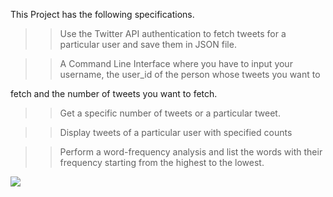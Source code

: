 This Project has the following specifications.

>> Use the Twitter API authentication to fetch tweets for a particular user and save them in JSON file.


>> A Command Line Interface where you have to input your username, the user_id of the person whose tweets you want to 

  fetch and the number of tweets you want to fetch.

>> Get a specific number of tweets or a particular tweet.

>> Display tweets of a particular user with specified counts

>> Perform a word-frequency analysis and list the words with their frequency starting from the highest to the lowest. 

<a href="https://codeclimate.com/repos/56cf48e7ccc42e00890045b2/feed"><img src="https://codeclimate.com/repos/56cf48e7ccc42e00890045b2/badges/8ac69edd0f615cfb2cea/gpa.svg" /></a>
